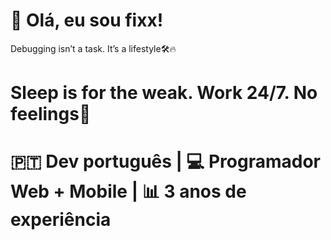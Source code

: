 # 👋 Olá, eu sou fixx!

Debugging isn’t a task. It’s a lifestyle🛠️🔥

# Sleep is for the weak. Work 24/7. No feelings🧊

# 🇵🇹 Dev português | 💻 Programador Web + Mobile | 📊 3 anos de experiência

